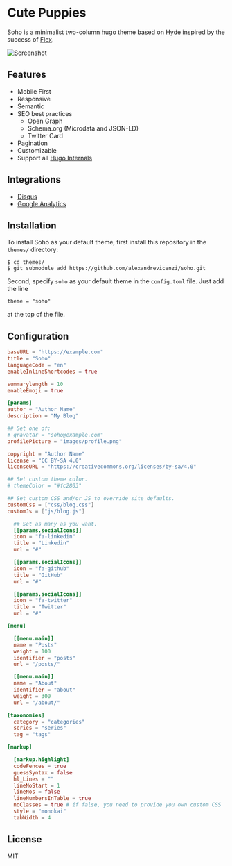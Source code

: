 # Cute Puppies 

Soho is a minimalist two-column [hugo](https://gohugo.io) theme based on [Hyde](https://github.com/spf13/hyde) inspired by the success of [Flex](https://github.com/alexandrevicenzi/Flex).

![Screenshot](https://raw.githubusercontent.com/alexandrevicenzi/soho/master/images/tn.png)

## Features

- Mobile First
- Responsive
- Semantic
- SEO best practices
  - Open Graph
  - Schema.org (Microdata and JSON-LD)
  - Twitter Card
- Pagination
- Customizable
- Support all [Hugo Internals](https://gohugo.io/templates/internal/)

## Integrations

- [Disqus](https://disqus.com/)
- [Google Analytics](https://www.google.com/analytics/web/)

## Installation

To install Soho as your default theme, first install this repository in the `themes/` directory:

    $ cd themes/
    $ git submodule add https://github.com/alexandrevicenzi/soho.git

Second, specify `soho` as your default theme in the `config.toml` file. Just add the line

    theme = "soho"

at the top of the file.

## Configuration

```toml
baseURL = "https://example.com"
title = "Soho"
languageCode = "en"
enableInlineShortcodes = true

summarylength = 10
enableEmoji = true

[params]
author = "Author Name"
description = "My Blog"

## Set one of:
# gravatar = "soho@example.com"
profilePicture = "images/profile.png"

copyright = "Author Name"
license = "CC BY-SA 4.0"
licenseURL = "https://creativecommons.org/licenses/by-sa/4.0"

## Set custom theme color.
# themeColor = "#fc2803"

## Set custom CSS and/or JS to override site defaults.
customCss = ["css/blog.css"]
customJs = ["js/blog.js"]

  ## Set as many as you want.
  [[params.socialIcons]]
  icon = "fa-linkedin"
  title = "Linkedin"
  url = "#"

  [[params.socialIcons]]
  icon = "fa-github"
  title = "GitHub"
  url = "#"

  [[params.socialIcons]]
  icon = "fa-twitter"
  title = "Twitter"
  url = "#"

[menu]

  [[menu.main]]
  name = "Posts"
  weight = 100
  identifier = "posts"
  url = "/posts/"

  [[menu.main]]
  name = "About"
  identifier = "about"
  weight = 300
  url = "/about/"

[taxonomies]
  category = "categories"
  series = "series"
  tag = "tags"

[markup]

  [markup.highlight]
  codeFences = true
  guessSyntax = false
  hl_Lines = ""
  lineNoStart = 1
  lineNos = false
  lineNumbersInTable = true
  noClasses = true # if false, you need to provide you own custom CSS
  style = "monokai"
  tabWidth = 4
```

## License

MIT
